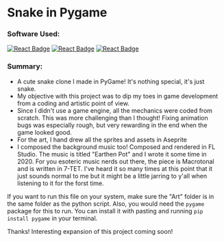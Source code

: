 # Snake in Pygame
### Software Used:
[![React Badge](https://img.shields.io/badge/-Python-3776AB?style=&labelColor=black&logo=python&logoColor=FFD43B)](#)
[![React Badge](https://img.shields.io/badge/-Pygame-FFE873?style=&labelColor=white&logo=python&logoColor=FFE873)](#)
[![React Badge](https://img.shields.io/badge/-Aseprite-7D929E?style=&labelColor=black&logo=aseprite&logoColor=7D929E)](#)
### Summary:
- A cute snake clone I made in PyGame! It's nothing special, it's just snake. 
- My objective with this project was to dip my toes in game development from a coding and artistic point of view. 
- Since I didn't use a game engine, all the mechanics were coded from scratch. This was more challenging than I thought! Fixing animation bugs was especially rough, but very rewarding in the end when the game looked good.
- For the art, I hand drew all the sprites and assets in Aseprite
- I composed the background music too! Composed and rendered in FL Studio. The music is titled "Earthen Pot" and I wrote it some time in 2020. For you esoteric music nerds out there, the piece is Macrotonal and is written in 7-TET. I've heard it so many times at this point that it just sounds normal to me but it might be a little jarring to y'all when listening to it for the forst time.

If you want to run this file on your system, make sure the "Art" folder is in the same folder as the python script. Also, you would need the `pygame` package for this to run. You can install it with pasting and running `pip install pygame` in your terminal.

Thanks! Interesting expansion of this project coming soon!
